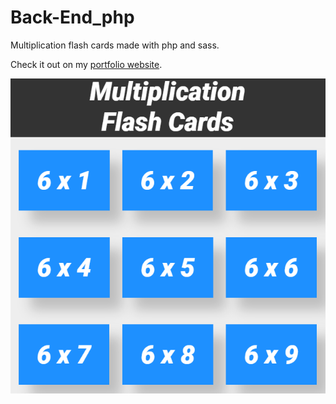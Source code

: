 # Back-End_php

Multiplication flash cards made with php and sass.

Check it out on my [portfolio website](http://alexhamptondevelopment.com/Flash_Cards/index.php).

![Screenshot of flash cards](screenshots/card_flash_cards.png)
